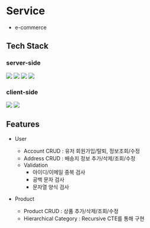 # Service

- e-commerce

## Tech Stack
### server-side
<img src="https://img.shields.io/badge/Java-007396?style=for-the-badge&logo=Java&logoColor=white"/></a>
<img src="https://img.shields.io/badge/SpringBoot-6DB33F?style=for-the-badge&logo=SpringBoot&logoColor=white"/></a>
<img src="https://img.shields.io/badge/Thymeleaf-005F0F?style=for-the-badge&logo=Thymeleaf&logoColor=white"/></a>
<img src="https://img.shields.io/badge/MySQL-4479A1?style=for-the-badge&logo=MySQL&logoColor=white"/></a>
### client-side
<img src="https://img.shields.io/badge/jQuery-0769AD?style=for-the-badge&logo=jQuery&logoColor=white"/></a>
<img src="https://img.shields.io/badge/Bootstrap-7952B3?style=for-the-badge&logo=Bootstrap&logoColor=white"/></a>


## Features

- User
  - Account CRUD : 유저 회원가입/탈퇴, 정보조회/수정
  - Address CRUD : 배송지 정보 추가/삭제/조회/수정
  - Validation
      - 아이디/이메일 중복 검사
      - 공백 문자 검사
      - 문자열 양식 검사

- Product
  - Product CRUD : 상품 추가/삭제/조회/수정
  - Hierarchical Category : Recursive CTE를 통해 구현


